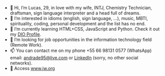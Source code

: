- 👋 Hi, I’m Lucas, 29, in love with my wife, INTJ, Chemistry Technician, draftsman, sign language interpreter and a head full of dreams.
- 👀 I’m interested in idioms (english, sign language, ...), music, MBTI, spirituality, coding, personal development and the list has no end.
- 🌱 I’m currently learning HTML+CSS, JavaScript and Python. Check it out my <a href="https://www.dio.me/users/andrade95" target="_blank">DIO Profile</a>.
- 💞️ I’m looking for job opportunities in the information technology field (Remote Work).
- 📫 You can contact me on my phone +55 66 98131 0577 (WhatsApp) email: andrade95@live.com or <a href="https://www.linkedin.com/in/lucas-vinicius-de-andrade" target="_blank">LinkedIn</a> (sorry, no other social networks).
- 📖 Access <a href="https://www.jw.org" target="_blank">www.jw.org</a>
